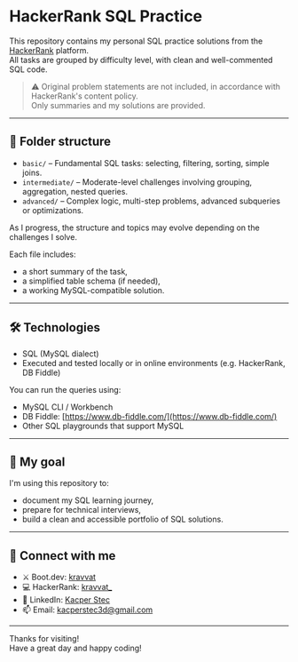 # HackerRank SQL Practice

This repository contains my personal SQL practice solutions from the [HackerRank](https://www.hackerrank.com/domains/sql) platform.  
All tasks are grouped by difficulty level, with clean and well-commented SQL code.

> ⚠️ Original problem statements are not included, in accordance with HackerRank's content policy.  
> Only summaries and my solutions are provided.

---

## 📁 Folder structure

- `basic/` – Fundamental SQL tasks: selecting, filtering, sorting, simple joins.
- `intermediate/` – Moderate-level challenges involving grouping, aggregation, nested queries.
- `advanced/` – Complex logic, multi-step problems, advanced subqueries or optimizations.

As I progress, the structure and topics may evolve depending on the challenges I solve.

Each file includes:
- a short summary of the task,
- a simplified table schema (if needed),
- a working MySQL-compatible solution.

---

## 🛠️ Technologies

- SQL (MySQL dialect)
- Executed and tested locally or in online environments (e.g. HackerRank, DB Fiddle)

You can run the queries using:
- MySQL CLI / Workbench
- DB Fiddle: [https://www.db-fiddle.com/](https://www.db-fiddle.com/)
- Other SQL playgrounds that support MySQL

---

## 🚀 My goal

I'm using this repository to:
- document my SQL learning journey,
- prepare for technical interviews,
- build a clean and accessible portfolio of SQL solutions.

---

## 🔗 Connect with me

- ⚔️ Boot.dev: [kravvat](https://www.boot.dev/u/kravvat)  
- 💻 HackerRank: [kravvat_](https://www.hackerrank.com/profile/kravvat_)
- 💼 LinkedIn: [Kacper Stec](https://www.linkedin.com/in/kacper-stec/)
- 📫 Email: kacperstec3d@gmail.com

---

Thanks for visiting!  
Have a great day and happy coding!
